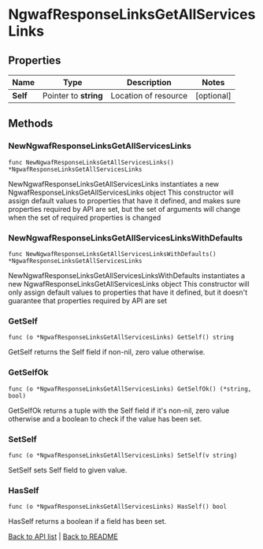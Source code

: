 # NgwafResponseLinksGetAllServicesLinks

## Properties

Name | Type | Description | Notes
------------ | ------------- | ------------- | -------------
**Self** | Pointer to **string** | Location of resource | [optional] 

## Methods

### NewNgwafResponseLinksGetAllServicesLinks

`func NewNgwafResponseLinksGetAllServicesLinks() *NgwafResponseLinksGetAllServicesLinks`

NewNgwafResponseLinksGetAllServicesLinks instantiates a new NgwafResponseLinksGetAllServicesLinks object
This constructor will assign default values to properties that have it defined,
and makes sure properties required by API are set, but the set of arguments
will change when the set of required properties is changed

### NewNgwafResponseLinksGetAllServicesLinksWithDefaults

`func NewNgwafResponseLinksGetAllServicesLinksWithDefaults() *NgwafResponseLinksGetAllServicesLinks`

NewNgwafResponseLinksGetAllServicesLinksWithDefaults instantiates a new NgwafResponseLinksGetAllServicesLinks object
This constructor will only assign default values to properties that have it defined,
but it doesn't guarantee that properties required by API are set

### GetSelf

`func (o *NgwafResponseLinksGetAllServicesLinks) GetSelf() string`

GetSelf returns the Self field if non-nil, zero value otherwise.

### GetSelfOk

`func (o *NgwafResponseLinksGetAllServicesLinks) GetSelfOk() (*string, bool)`

GetSelfOk returns a tuple with the Self field if it's non-nil, zero value otherwise
and a boolean to check if the value has been set.

### SetSelf

`func (o *NgwafResponseLinksGetAllServicesLinks) SetSelf(v string)`

SetSelf sets Self field to given value.

### HasSelf

`func (o *NgwafResponseLinksGetAllServicesLinks) HasSelf() bool`

HasSelf returns a boolean if a field has been set.


[Back to API list](../README.md#documentation-for-api-endpoints) | [Back to README](../README.md)

